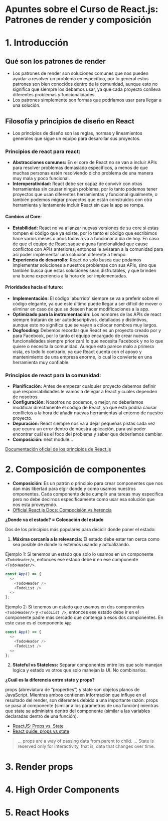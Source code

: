 # Apuntes sobre el Curso de React.js: Patrones de render y composición

# 1. Introducción

## Qué son los patrones de render

- Los patrones de render son soluciones comunes que nos pueden ayudar a resolver un problema en específico, por lo general estos patrones son bien conocidos dentro de la comunidad, aunque esto no significa que siempre los debamos usar, ya que cada proyecto conlleva diferentes problemas y funcionalidades.
- Los patrones simplemente son formas que podríamos usar para llegar a una solución. 

## Filosofía y principios de diseño en React

- Los principios de diseño son las reglas, normas y lineamientos generales que sigue un equipo para desarollar sus proyectos.
### Principios de react para react:
- **Abstracciones comunes:** En el core de React no se van a incluir APIs para resolver problemas demasiado específicos, a menos de que muchas personas estén resolviendo dicho problema de una manera muy mala y poco funcional. 
- **Interoperatividad:** React debe ser capaz de convivir con otras herramientas sin causar ningún problema, por lo tanto podemos tener proyectos que usan diferentes herramientas y funcional igualmente, o también podemos migrar proyectos que están construidos con otra herramienta y lentamente incluir React sin que la app se rompa.
#### Cambios al Core:
- **Estabilidad:** React no va a lanzar nuevas versiones de su core si estas rompen el código que ya existe, por lo tanto el código que escribimos hace varios meses o años todavía va a funcionar a día de hoy. En caso de que el equipo de React saque alguna funcionalidad que cause conflictos con APIs anteriores, entonces le avisaran a la comunidad para así poder implementar una solución diferente a tiempo.
- **Experiencia de desarrollo:** React no solo busca que podamos implementar soluciones a nuestros problemas con sus APIs, sino que también busca que estas soluciones sean disfrutables, y que brinden una buena experiencia a la hora de ser implementadas.
#### Prioridades hacia el futuro:
- **Implementación:** El código 'aburrido' siempre se va a preferir sobre el código elegante, ya que este último puede llegar a ser difícil de mover o eliminar en caso de que se deseen hacer modificaciones a la app.
- **Optimizado para la instrumentación:** Los nombres de las APIs de react siempre tratarán de ser autodescriptivos, detallados y distintivos, aunque esto no significa que se vayan a colocar nombres muy largos. 
- **Dogfooding:** Debemos recordar que React es un proyecto creado por y para Facebook, por lo tanto el equipo encargado de crear nuevas funcionalidades siempre priorizará lo que necesita Facebook y no lo que quiere o necesita la comunidad. Aunque esto parece malo a primera vista, es todo lo contrario, ya que React cuenta con el apoyo y mantenimiento de una empresa enorme, lo cual lo convierte en una herramienta muy confiable. 

### Principios de react para la comunidad:

- **Planificación:** Antes de empezar cualquier proyecto debemos definir qué responsabilidades le vamos a delegar a React y cuales dependen de nosotros. 
- **Configuración:** Nosotros no podemos, o mejor, no deberíamos modificar directamente el código de React, ya que esto podría causar conflictos a la hora de añadir nuevas herramientas al entorno de nuestro proyecto.
- **Depuración:** React siempre nos va a dejar pequeñas pistas cada vez que ocurra un error dentro de nuestra aplicación, para así poder encontrar cuál es el foco del problema y saber que deberíamos cambiar.
- **Composición:** next module...

[Documentación oficial de los principios de React.js](https://es.reactjs.org/docs/design-principles.html)

# 2. Composición de componentes

- **Composición:** Es un patrón o principio para crear componentes que nos dan más libertad para elgir donde y como usamos nuestros omponentes. Cada componente debe cumplir una tareas muy especifica pero no debe decirnos especificamente como usar esa solución que nos esta proveyendo.
- [Official React.js Docs: Compocisión vs herencia](https://es.reactjs.org/docs/composition-vs-inheritance.html)

**¿Donde va el estado? = Colocación del estado**

Dos de los principios más populares para decidir donde poner el estado:
1. **Máxima cercanía a la relevancia:** El estado debe estar tan cerca como sea posible de donde lo estemos usando y actualizando.

Ejemplo 1: Si tenemos un estado que solo lo usamos en un componente ```<TodoHeader/>```, entonces ese estado debe ir en ese componente ```<TodoHeader/>```.
```js
const App() => {
  <>
    <TodoHeader />
    <TodoList />
  <>
};
```

Ejemplo 2: Si tenemos un estado que usamos en dos componentes ```<TodoHeader/>``` y ```<TodoList />```, entonces ese estado debe ir en el componente padre más cercado que contenga a esos dos componentes. En este caso es el componente ```App```
```js
const App() => {
  <>
    <TodoHeader />
    <TodoList />
  <>
};
```

2. **Stateful vs Stateless:** Separar componentes entre los que solo manejan logica y estado vs otros que solo manejan la UI. No combinarlos.

**¿Cuál es la diferencia entre state y props?**

props (abreviatura de ”properties”) y state son objetos planos de JavaScript. Mientras ambos contienen información que influye en el resultado del render, son diferentes debido a una importante razón: props se pasa al componente (similar a los parámetros de una función) mientras que state se administra dentro del componente (similar a las variables declaradas dentro de una función).

- [ReactJS: Props vs. State](https://lucybain.com/blog/2016/react-state-vs-pros/)
- [React guide: props vs state](https://github.com/uberVU/react-guide/blob/master/props-vs-state.md)

> ... props are a way of passing data from parent to child. ... State is reserved only for interactivity, that is, data that changes over time.




# 3. Render props
# 4. High Order Components
# 5. React Hooks
